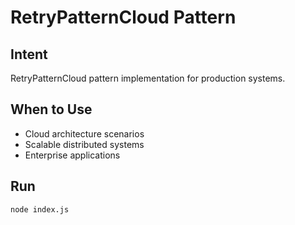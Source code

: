 # RetryPatternCloud Pattern

## Intent
RetryPatternCloud pattern implementation for production systems.

## When to Use
- Cloud architecture scenarios
- Scalable distributed systems
- Enterprise applications

## Run
```bash
node index.js
```
